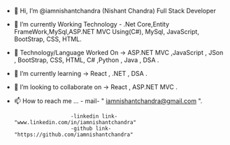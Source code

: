 - 👋 Hi, I’m @iamnishantchandra (Nishant Chandra) Full Stack Developer
- 👀 I’m currently Working Technology - .Net Core,Entity FrameWork,MySql,ASP.NET MVC Using(C#), MySql, JavaScript, BootStrap, CSS, HTML.
- 👀 Technology/Language Worked On ->   ASP.NET MVC ,JavaScript , JSon , BootStrap, CSS, HTML, C# ,Python , Java , DSA .
- 🌱 I’m currently learning -> React , .NET , DSA .
- 💞️ I’m looking to collaborate on -> React , ASP.NET MVC .
- 📫 How to reach me ...   - mail- " iamnishantchandra@gmail.com ".
                        
                        -linkedin link- "www.linkedin.com/in/iamnishantchandra" 
                        -github link- "https://github.com/iamnishantchandra"



<!--
**iamnishantchandra/iamnishantchandra** is a ✨ _special_ ✨ repository because its `README.md` (this file) appears on your GitHub profile.

Here are some ideas to get you started:

- 🔭 I’m currently working on ...
- 🌱 I’m currently learning ...
- 👯 I’m looking to collaborate on ...
- 🤔 I’m looking for help with ...
- 💬 Ask me about ...
- 📫 How to reach me: ...
- 😄 Pronouns: ...
- ⚡ Fun fact: ...
-->
